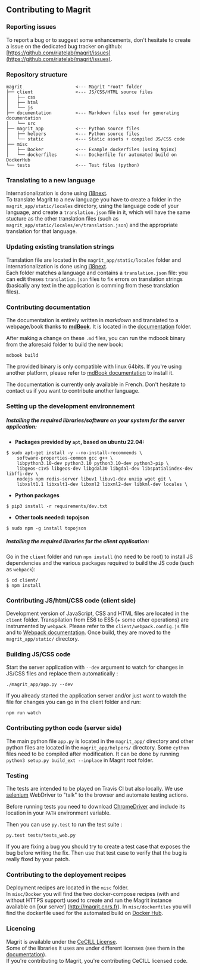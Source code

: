 ## Contributing to Magrit

### Reporting issues

To report a bug or to suggest some enhancements, don't hesitate to create a issue on the dedicated bug tracker on github: [https://github.com/riatelab/magrit/issues](https://github.com/riatelab/magrit/issues).

### Repository structure

```
magrit                    <--- Magrit "root" folder
├── client                <--- JS/CSS/HTML source files
│   ├── css
│   ├── html
│   └── js
├── documentation         <--- Markdown files used for generating documentation
│   └── src
├── magrit_app            <--- Python source files
│   ├── helpers           <--- Python source files
│   └── static            <--- Static assets + compiled JS/CSS code
├── misc            
│   ├── Docker            <--- Example dockerfiles (using Nginx)
│   └── dockerfiles       <--- Dockerfile for automated build on DockerHub
└── tests                 <--- Test files (python)
```


### Translating to a new language

Internationalization is done using [i18next](https://www.i18next.com/).  
To translate Magrit to a new language you have to create a folder in the `magrit_app/static/locales` directory, using the language code of your language, and create a `translation.json` file in it, which will have the same stucture as the other translation files (such as `magrit_app/static/locales/en/translation.json`) and the appropriate translation for that language.


### Updating existing translation strings

Translation file are located in the `magrit_app/static/locales` folder and internationalization is done using [i18next](https://www.i18next.com/).  
Each folder matches a language and contains a `translation.json` file: you can edit theses `translation.json` files to fix errors on translation strings (basically any text in the application is comming from these translation files).

### Contributing documentation

The documentation is entirely written in *markdown* and translated to a webpage/book thanks to [**mdBook**](https://github.com/rust-lang-nursery/mdBook). It is located in the [documentation](https://github.com/riatelab/magrit/tree/master/documentation/) folder.  

After making a change on these `.md` files, you can run the mdbook binary from the aforesaid folder to build the new book:
```
mdbook build
```
The provided binary is only compatible with linux 64bits. If you're using another platform, please refer to [mdBook documentation](https://github.com/rust-lang-nursery/mdBook#installation) to install it.

The documentation is currently only available in French. Don't hesitate to contact us if you want to contribute another language.

### Setting up the development environnement


##### Installing the required libraries/software on your system for the server application:
* **Packages provided by `apt`, based on ubuntu 22.04:**
```
$ sudo apt-get install -y --no-install-recommends \
    software-properties-common gcc g++ \
    libpython3.10-dev python3.10 python3.10-dev python3-pip \
    libgeos-c1v5 libgeos-dev libgdal30 libgdal-dev libspatialindex-dev libffi-dev \
    nodejs npm redis-server libuv1 libuv1-dev unzip wget git \
    libxslt1.1 libxslt1-dev libxml2 libxml2-dev libkml-dev locales \
```

* **Python packages**
```
$ pip3 install -r requirements/dev.txt
```

* **Other tools needed: topojson**
```
$ sudo npm -g install topojson
```

##### Installing the required libraries for the client application:
Go in the `client` folder and run `npm install` (no need to be root) to install JS dependencies and the various packages required to build the JS code (such as `webpack`):  
```
$ cd client/
$ npm install
```


### Contributing JS/html/CSS code (client side)

Development version of JavaScript, CSS and HTML files are located in the `client` folder.
Transpilation from ES6 to ES5 (+ some other operations) are instrumented by `webpack`. Please refer to the `client/webpack.config.js` file and to [Webpack documentation](https://webpack.js.org/configuration/).
Once build, they are moved to the `magrit_app/static/` directory.


### Building JS/CSS code

Start the server application with `--dev` argument to watch for changes in JS/CSS files and replace them automatically :
```
./magrit_app/app.py --dev
```

If you already started the application server and/or just want to watch the file for changes you can go in the client folder
and run:
```
npm run watch
```

### Contributing python code (server side)

The main python file `app.py` is located in the `magrit_app/` directory and other python files are located in the `magrit_app/helpers/` directory.
Some `cython` files need to be compiled after modification. It can be done by running
`python3 setup.py build_ext --inplace` in Magrit root folder.

### Testing

The tests are intended to be played on Travis CI but also locally. We use [selenium](https://www.seleniumhq.org/) WebDriver to "talk" to the browser and automate testing actions.

Before running tests you need to download [ChromeDriver](http://chromedriver.chromium.org/downloads) and include its location in your `PATH` environment variable.

Then you can use `py.test` to run the test suite :

```
py.test tests/tests_web.py
```

If you are fixing a bug you should try to create a test case that exposes the bug before writing the fix. Then use that test case to verify that the bug is really fixed by your patch. 


### Contributing to the deployement recipes

Deployment recipes are located in the `misc` folder.  
In `misc/Docker` you will find the two docker-compose recipes (with and without HTTPS support) used to create and run the Magrit instance available on [our server] (http://magrit.cnrs.fr).
In `misc/dockerfiles` you will find the dockerfile used for the automated build on [Docker Hub](https://hub.docker.com/r/magrit/magrit/).


### Licencing

Magrit is available under the [CeCILL License](www.cecill.info).  
Some of the libraries it uses are under different licenses (see them in the [documentation](http://magrit.cnrs.fr/static/book/licenses_fr.html)).  
If you're contributing to Magrit, you're contributing CeCILL licensed code.  
